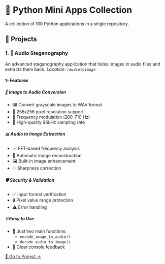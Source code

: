 # 🐍 Python Mini Apps Collection
A collection of 100 Python applications in a single repository.

## 🚀 Projects

### 1. 🎵 Audio Steganography
An advanced steganography application that hides images in audio files and extracts them back.
*Location: `/audiotoimage`*

#### ✨ Features

##### 🔄 Image to Audio Conversion
- 🖼️ Convert grayscale images to WAV format
- 📏 256x256 pixel resolution support
- 🎹 Frequency modulation (200-710 Hz)
- 🎼 High-quality 96kHz sampling rate

##### 📊 Audio to Image Extraction
- 📈 FFT-based frequency analysis
- 🔄 Automatic image reconstruction
- 🖼️ Built-in image enhancement
- ✨ Sharpness correction

##### 🛡️ Security & Validation
- ✅ Input format verification
- 🔒 Pixel value range protection
- ⚠️ Error handling

##### 💡 Easy to Use
- 🔧 Just two main functions:
  - `encode_image_to_audio()`
  - `decode_audio_to_image()`
- 📝 Clear console feedback

[📂 Go to Project →](/audiotoimage)
               